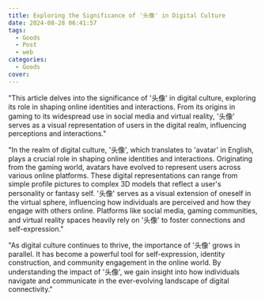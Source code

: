 ```yaml
---
title: Exploring the Significance of '头像' in Digital Culture
date: 2024-08-28 06:41:57
tags:
  - Goods
  - Post
  - web
categories:
  - Goods
cover: 
---
```


"This article delves into the significance of '头像' in digital culture, exploring its role in shaping online identities and interactions. From its origins in gaming to its widespread use in social media and virtual reality, '头像' serves as a visual representation of users in the digital realm, influencing perceptions and interactions."

"In the realm of digital culture, '头像', which translates to 'avatar' in English, plays a crucial role in shaping online identities and interactions. Originating from the gaming world, avatars have evolved to represent users across various online platforms. These digital representations can range from simple profile pictures to complex 3D models that reflect a user's personality or fantasy self. '头像' serves as a visual extension of oneself in the virtual sphere, influencing how individuals are perceived and how they engage with others online. Platforms like social media, gaming communities, and virtual reality spaces heavily rely on '头像' to foster connections and self-expression."

"As digital culture continues to thrive, the importance of '头像' grows in parallel. It has become a powerful tool for self-expression, identity construction, and community engagement in the online world. By understanding the impact of '头像', we gain insight into how individuals navigate and communicate in the ever-evolving landscape of digital connectivity."
